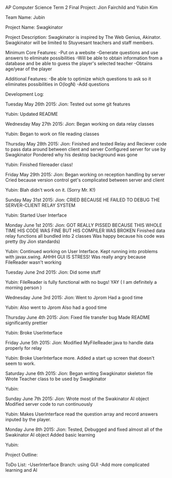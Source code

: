 AP Computer Science Term 2 Final Project: Jion Fairchild and Yubin Kim

Team Name: Jubin

Project Name: Swagkinator

Project Description: Swagkinator is inspired by The Web Genius, Akinator. Swagkinator will be limited to Stuyvesant teachers and staff members.


Minimum Core Features: 
-Put on a website 
-Generate questions and use answers to eliminate possibilities 
-Will be able to obtain information from a database and be able to guess the player's selected teacher 
-Obtains age/year of the player


Additional Features: 
-Be able to optimize which questions to ask so it eliminates possibilities in O(logN) 
-Add questions


Development Log:

Tuesday May 26th 2015: 
  Jion:  Tested out some git features
  
  Yubin: Updated README

Wednesday May 27th 2015:
  Jion:  Began working on data relay classes
  
  Yubin: Began to work on file reading classes

Thursday May 28th 2015:
  Jion:  Finished and tested Relay and Reciever code to pass data around between client and server
         Configured server for use by Swagkinator
         Pondered why his desktop background was gone
  
  Yubin: Finished filereader class!

Friday May 29th 2015: 
  Jion:  Began working on reception handling by server
  	 Cried because version control get's complicated between server and client
  	
  Yubin: Blah didn't work on it. (Sorry Mr. K!)

Sunday May 31st 2015:
  Jion:  CRIED BECAUSE HE FAILED TO DEBUG THE SERVER-CLIENT RELAY SYSTEM
  
  Yubin: Started User Interface

Monday June 1st 2015:
  Jion:  GOT REALLY PISSED BECAUSE THIS WHOLE TIME HIS CODE WAS FINE BUT HIS COMPILER WAS BROKEN
         Finished data relay functions all bundled into 2 classes
         Was happy because his code was pretty (by Jion standards)
  
  Yubin: Continued working on User Interface. Kept running into problems with javax.swing. AHHH GUI IS STRESS! 
         Was really angry because FileReader wasn't working

Tuesday June 2nd 2015: 
  Jion:  Did some stuff
  
  Yubin: FileReader is fully functional with no bugs! YAY ( I am definitely a morning person )

Wednesday June 3rd 2015:
  Jion:  Went to Jprom
         Had a good time

  Yubin: Also went to Jprom
  	 Also had a good time

Thursday June 4th 2015:
  Jion:  Fixed file transfer bug
  	 Made README significantly prettier

  Yubin: Broke UserInterface

Friday June 5th 2015: 
  Jion:  Modified MyFileReader.java to handle data properly for relay

  Yubin: Broke UserInterface more. Added a start up screen that doesn't seem to work. 

Saturday June 6th 2015:
  Jion:  Began writing Swagkinator skeleton file
         Wrote Teacher class to be used by Swagkinator

  Yubin: 


Sunday June 7th 2015: 
  Jion:  Wrote most of the Swakinator AI object
         Modified server code to run continuously

  Yubin: Makes UserInterface read the question array and record answers inputed by the player.

Monday June 8th 2015:
  Jion:  Tested, Debugged and fixed almost all of the Swakinator AI object
         Added basic learning
         
  Yubin: 


Project Outline: 



ToDo List: 
-UserInterface Branch: using GUI 
-Add more complicated learning and AI

